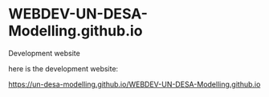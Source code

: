 # WEBDEV-UN-DESA-Modelling.github.io
Development website

here is the development website:

https://un-desa-modelling.github.io/WEBDEV-UN-DESA-Modelling.github.io
